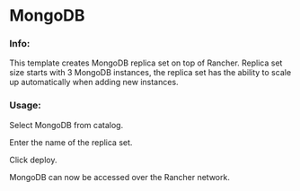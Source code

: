 # MongoDB


### Info:

 This template creates MongoDB replica set on top of Rancher. Replica set size starts with 3 MongoDB instances, the replica set has the ability to scale up automatically when adding new instances. 
 
 
### Usage:

 Select MongoDB from catalog. 
 
 Enter the name of the replica set.
 
 Click deploy.
 
 MongoDB can now be accessed over the Rancher network. 
 
